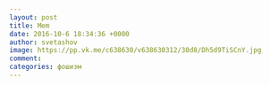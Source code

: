 ```yaml
--- 
layout: post 
title: Mem 
date: 2016-10-6 18:34:36 +0000 
author: svetashov 
image: https://pp.vk.me/c638630/v638630312/30d8/Dh5d9TiSCnY.jpg
comment: 
categories: фошизм
---
```

